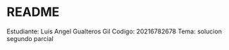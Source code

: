 README
===========

Estudiante: Luis Angel Gualteros Gil
Codigo: 20216782678
Tema: solucion segundo parcial
